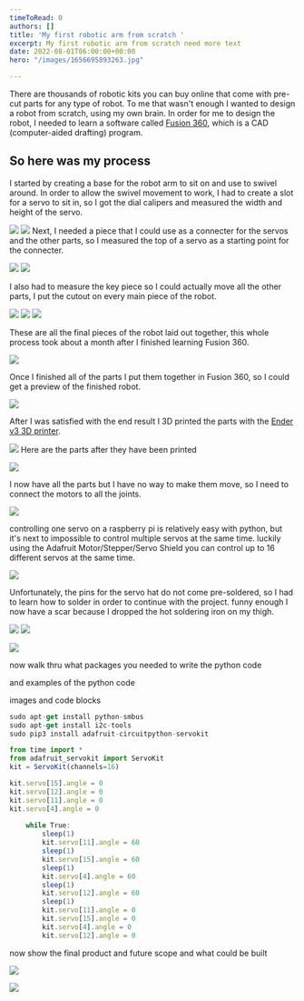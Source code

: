 ```yaml
---
timeToRead: 0
authors: []
title: 'My first robotic arm from scratch '
excerpt: My first robotic arm from scratch need more text
date: 2022-08-01T06:00:00+00:00
hero: "/images/1656695893263.jpg"

---
```

There are thousands of robotic kits you can buy online that come with pre-cut parts for any type of robot. To me that wasn't enough I wanted to design a robot from scratch, using my own brain. In order for me to design the robot, I needed to learn a software called [Fusion 360](https://www.autodesk.com/products/fusion-360/overview?term=1-YEAR&tab=subscription), which is a CAD (computer-aided drafting) program.

## So here was my process

I started by creating a base for the robot arm to sit on and use to swivel around. In order to allow the swivel movement to work, I had to create a slot for a servo to sit in, so I got the dial calipers and measured the width and height of the servo.


![](/images/img_7579.JPG)
![](/images/botbase.PNG)
Next, I needed a piece that I could use as a connecter for the servos and the other parts, so I measured the top of a servo as a starting point for the connecter.


![](/images/img_7578.JPG)
![](/images/botelbow.PNG) 

I also had to measure the key piece so I could actually move all the other parts, I put the cutout on every main piece of the robot.


![](/images/img_7580.JPG)
![](/images/botarm.PNG)
![](/images/bottopper.PNG) 

These are all the final pieces of the robot laid out together, this whole process took about a month after I finished learning Fusion 360. 

![](/images/botall.PNG)

Once I finished all of the parts I put them together in Fusion 360, so I could get a preview of the finished robot.

![](/images/fusion.gif)

After I was satisfied with the end result I 3D printed the parts with the [Ender v3 3D printer](https://www.amazon.com/Official-Creality-3D-Printer-Source/dp/B07D218NX3).

![](/images/3dprint.gif)
Here are the parts after they have been printed


![](/images/1656695893361.jpg)

I now have all the parts but I have no way to make them move, so I need to connect the motors to all the joints.

![](/images/image1.jpeg)

controlling one servo on a raspberry pi is relatively easy with python, but it's next to impossible to control multiple servos at the same time. luckily using the Adafruit Motor/Stepper/Servo Shield you can control up to 16 different servos at the same time.

![](/images/1657125534297.jpg) 

Unfortunately, the pins for the servo hat do not come pre-soldered, so I had to learn how to solder in order to continue with the project. funny enough I now have a scar because I dropped the hot soldering iron on my thigh.

  
![](/images/1657125534571.jpg)
![](/images/solderin2g-1.gif)

![](/images/img_7576.JPG)

now walk thru what packages you needed to write the python code

and examples of the python code

images and code blocks

```js
sudo apt-get install python-smbus
sudo apt-get install i2c-tools
sudo pip3 install adafruit-circuitpython-servokit
```

```js
from time import *
from adafruit_servokit import ServoKit
kit = ServoKit(channels=16)

kit.servo[15].angle = 0
kit.servo[12].angle = 0
kit.servo[11].angle = 0
kit.servo[4].angle = 0
    
	while True:
        sleep(1)
        kit.servo[11].angle = 60
        sleep(1)
        kit.servo[15].angle = 60
        sleep(1)
        kit.servo[4].angle = 60
        sleep(1)
        kit.servo[12].angle = 60
        sleep(1)
        kit.servo[11].angle = 0
        kit.servo[15].angle = 0
        kit.servo[4].angle = 0
        kit.servo[12].angle = 0
```

now show the final product and future scope and what could be built

![](/images/img_7577.JPG)

![](/images/obs.gif)